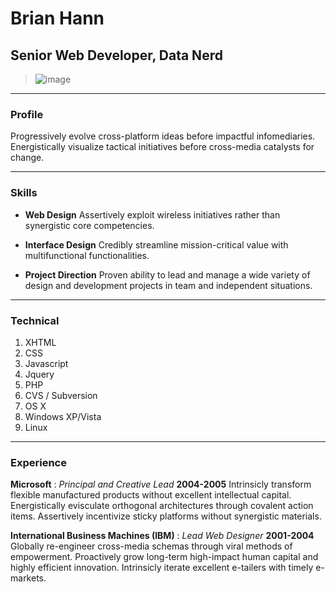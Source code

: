 # Brian Hann
## Senior Web Developer, Data Nerd

> ![image](https://en.gravatar.com/userimage/43313446/2bfb3e704774a71fca3ea109129a481e.jpeg)

---
### Profile

Progressively evolve cross-platform ideas before impactful infomediaries. Energistically visualize tactical initiatives before cross-media catalysts for change.

---
### Skills

* **Web Design**
  Assertively exploit wireless initiatives rather than synergistic core competencies.

* **Interface Design**
  Credibly streamline mission-critical value with multifunctional functionalities.

* **Project Direction**
  Proven ability to lead and manage a wide variety of design and development projects in team and independent situations.

---
### Technical

1. XHTML
1. CSS
1. Javascript
1. Jquery
1. PHP
1. CVS / Subversion
1. OS X
1. Windows XP/Vista
1. Linux

---
### Experience

**Microsoft** : *Principal and Creative Lead* __2004-2005__
  Intrinsicly transform flexible manufactured products without excellent intellectual capital. Energistically evisculate orthogonal architectures through covalent action items. Assertively incentivize sticky platforms without synergistic materials.

**International Business Machines (IBM)** : *Lead Web Designer* __2001-2004__
  Globally re-engineer cross-media schemas through viral methods of empowerment. Proactively grow long-term high-impact human capital and highly efficient innovation. Intrinsicly iterate excellent e-tailers with timely e-markets.